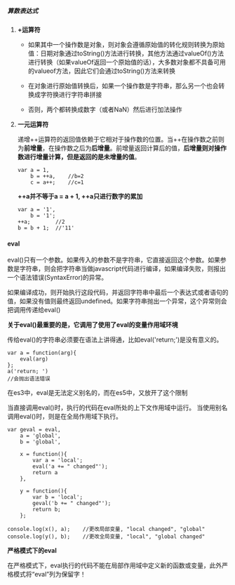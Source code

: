 ##### 算数表达式
1. **+运算符**
   - 如果其中一个操作数是对象，则对象会遵循原始值的转化规则转换为原始值：日期对象通过toString()方法进行转换，其他方法通过valueOf()方法进行转换（如果valueOf返回一个原始值的话），大多数对象都不具备可用的valueof方法，因此它们会通过toString()方法来转换
   
   - 在对象进行原始值转换后，如果一个操作数是字符串，那么另一个也会转换成字符换进行字符串拼接
   
   - 否则，两个都转换成数字（或者NaN）然后进行加法操作
   
2. **一元运算符**

    递增++运算符的返回值依赖于它相对于操作数的位置。当++在操作数之前则为**前增量**，在操作数之后为**后增量**。前增量返回计算后的值，**后增量则对操作数进行增量计算，但是返回的是未增量的值**。
    
    ```
    var a = 1,
        b = ++a,    //b=2
        c = a++;    //c=1
    ```
    **++a并不等于a = a + 1, ++a只进行数字的累加**
    
    ```
    var a = '1',
        b = '1';
    ++a;        //2
    b = b + 1;  //'11'
    ```
    
    
#### **eval**
eval()只有一个参数。如果传入的参数不是字符串，它直接返回这个参数。如果参数是字符串，则会把字符串当做javascript代码进行编译，如果编译失败，则报出一个语法错误(SyntaxError)的异常。

如果编译成功，则开始执行这段代码，并返回字符串中最后一个表达式或者语句的值，如果没有值则最终返回undefined。如果字符串抛出一个异常，这个异常则会把调用传递给eval()

**关于eval()最重要的是，它调用了使用了eval的变量作用域环境**

传给eval()的字符串必须要在语法上讲得通，比如eval('return;')是没有意义的。

```
var a = function(arg){
    eval(arg)
};
a('return; ')
//会抛出语法错误

```

在es3中，eval是无法定义别名的，而在es5中，又放开了这个限制

当直接调用eval()时，执行的代码在eval所处的上下文作用域中运行。
当使用别名调用eval()时，则是在全局作用域下执行。

```
var geval = eval,
    a = 'global',
    b = 'global',
    
    x = function(){
        var a = 'local';
        eval('a += " changed"');
        return a
    },
    
    y = function(){
        var b = 'local';
        geval('b += " changed"');
        return b;
    };
    
console.log(x(), a);    //更改局部变量, "local changed", "global"
console.log(y(), b);    //更改全局变量, "local", "global changed"
```
**严格模式下的eval**

在严格模式下，eval执行的代码不能在局部作用域中定义新的函数或变量，此外严格模式将“eval”列为保留字！